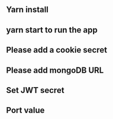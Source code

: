 ## Yarn install 

## yarn start to run the app

## Please add a cookie secret

## Please add mongoDB URL

## Set JWT secret

## Port value